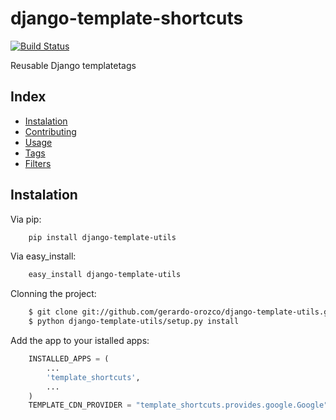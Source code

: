 django-template-shortcuts
=========================

[![Build Status](https://travis-ci.org/comandrei/django-template-shortcuts.png)](https://travis-ci.org/comandrei/django-template-shortcuts)

Reusable Django templatetags





## Index

- [Instalation](#instalation)
- [Contributing](#contributing)
- [Usage](#usage)
 - [Tags](#tags)
 - [Filters](#filters)

## Instalation

Via pip:
```bash
    pip install django-template-utils
```
Via easy_install:
```bash
    easy_install django-template-utils
```
Clonning the project:
```bash
    $ git clone git://github.com/gerardo-orozco/django-template-utils.git
    $ python django-template-utils/setup.py install
```

Add the app to your istalled apps:
```python
    INSTALLED_APPS = (
        ...
        'template_shortcuts',
        ...
    )
	TEMPLATE_CDN_PROVIDER = "template_shortcuts.provides.google.Google"
```
